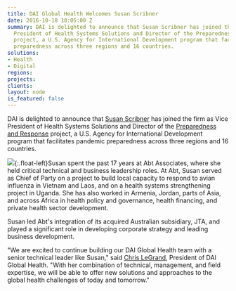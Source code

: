 ```yaml
---
title: DAI Global Health Welcomes Susan Scribner
date: 2016-10-18 18:05:00 Z
summary: DAI is delighted to announce that Susan Scribner has joined the firm as Vice
  President of Health Systems Solutions and Director of the Preparedness and Response
  project, a U.S. Agency for International Development program that facilitates pandemic
  preparedness across three regions and 16 countries.
solutions:
- Health
- Digital
regions: 
projects: 
clients: 
layout: node
is_featured: false
---
```


DAI is delighted to announce that [Susan Scribner][1] has joined the firm as Vice President of Health Systems Solutions and Director of the [Preparedness and Response][2] project, a U.S. Agency for International Development program that facilitates pandemic preparedness across three regions and 16 countries.

![][3]{:.float-left}Susan spent the past 17 years at Abt Associates, where she held critical technical and business leadership roles. At Abt, Susan served as Chief of Party on a project to build local capacity to respond to avian influenza in Vietnam and Laos, and on a health systems strengthening project in Uganda. She has also worked in Armenia, Jordan, parts of Asia, and across Africa in health policy and governance, health financing, and private health sector development.

Susan led Abt's integration of its acquired Australian subsidiary, JTA, and played a significant role in developing corporate strategy and leading business development.

"We are excited to continue building our DAI Global Health team with a senior technical leader like Susan," said [Chris LeGrand][4], President of DAI Global Health. "With her combination of technical, management, and field expertise, we will be able to offer new solutions and approaches to the global health challenges of today and tomorrow."

[1]: /who-we-are/our-team/susan-scribner
[2]: /our-work/projects/worldwide%E2%80%94preparedness-and-response-pr
[3]: https://assetify-dai.com/news/Susan%20Inner_0.jpg
[4]: /who-we-are/leadership/christopher-legrand
